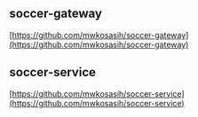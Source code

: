## soccer-gateway
[https://github.com/mwkosasih/soccer-gateway](https://github.com/mwkosasih/soccer-gateway)
## soccer-service
[https://github.com/mwkosasih/soccer-service](https://github.com/mwkosasih/soccer-service)
